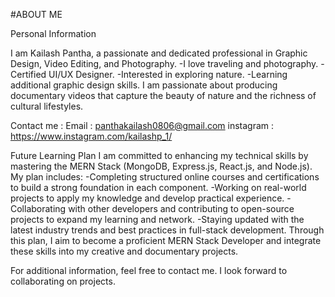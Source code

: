 #ABOUT ME

Personal Information

I am Kailash Pantha, a passionate and dedicated professional in Graphic Design, Video Editing, and Photography.
-I love traveling and photography.
-Certified UI/UX Designer.
-Interested in exploring nature.
-Learning additional graphic design skills.
I am passionate about producing documentary videos that capture the beauty of nature and the richness of cultural lifestyles.

Contact me :
Email : panthakailash0806@gmail.com
instagram : https://www.instagram.com/kailashp_1/

Future Learning Plan
  I am committed to enhancing my technical skills by mastering the MERN Stack (MongoDB, Express.js, React.js, and Node.js). My plan includes:
          -Completing structured online courses and certifications to build a strong foundation in each component.
          -Working on real-world projects to apply my knowledge and develop practical experience.
          -Collaborating with other developers and contributing to open-source projects to expand my learning and network.
          -Staying updated with the latest industry trends and best practices in full-stack development.
  Through this plan, I aim to become a proficient MERN Stack Developer and integrate these skills into my creative and documentary projects.
  
  For additional information, feel free to contact me. I look forward to collaborating on projects.
